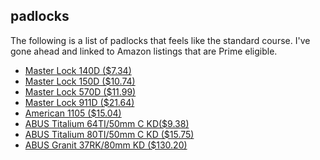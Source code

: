 ## padlocks
The following is a list of padlocks that feels like the standard course. I've
gone ahead and linked to Amazon listings that are Prime eligible.

* [Master Lock 140D ($7.34)](http://www.amazon.com/dp/B00004SQL7)
* [Master Lock 150D ($10.74)](http://www.amazon.com/dp/B00004SQL8)
* [Master Lock 570D ($11.99)](http://www.amazon.com/dp/B000BD5DFI)
* [Master Lock 911D ($21.64)](http://www.amazon.com/dp/B00004SQKL)
* [American 1105 ($15.04)](http://www.amazon.com/dp/B015MG0EA2)
* [ABUS Titalium 64TI/50mm C KD($9.38)](http://www.amazon.com/dp/B00G7P3BQM)
* [ABUS Titalium 80TI/50mm C KD ($15.75)](http://www.amazon.com/dp/B00G7P3FYA)
* [ABUS Granit 37RK/80mm KD ($130.20)](http://www.amazon.com/dp/B004GE9H8W)
